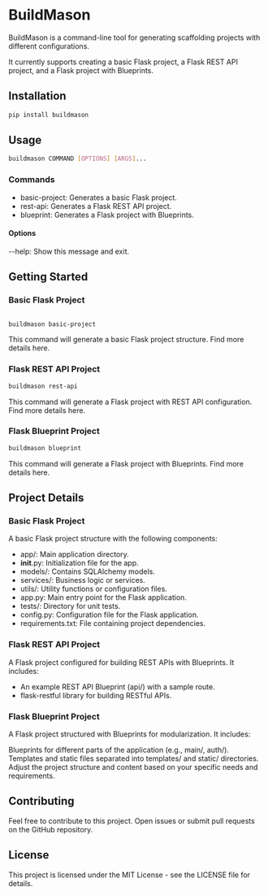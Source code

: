 # BuildMason

BuildMason is a command-line tool for generating scaffolding projects with different configurations.

It currently supports creating a basic Flask project, a Flask REST API project, and a Flask project with Blueprints.

## Installation

```bash
pip install buildmason
```

## Usage
```bash
buildmason COMMAND [OPTIONS] [ARGS]...
```
### Commands

- basic-project: Generates a basic Flask project.
- rest-api: Generates a Flask REST API project.
- blueprint: Generates a Flask project with Blueprints.

#### Options
--help: Show this message and exit.

## Getting Started

### Basic Flask Project
```bash

buildmason basic-project
```

This command will generate a basic Flask project structure. Find more details here.

### Flask REST API Project
```bash
buildmason rest-api
```
This command will generate a Flask project with REST API configuration. Find more details here.

### Flask Blueprint Project
```bash
buildmason blueprint
```
This command will generate a Flask project with Blueprints. Find more details here.

## Project Details

### Basic Flask Project
A basic Flask project structure with the following components:

- app/: Main application directory.
- __init__.py: Initialization file for the app.
- models/: Contains SQLAlchemy models.
- services/: Business logic or services.
- utils/: Utility functions or configuration files.
- app.py: Main entry point for the Flask application.
- tests/: Directory for unit tests.
- config.py: Configuration file for the Flask application.
- requirements.txt: File containing project dependencies.


### Flask REST API Project
A Flask project configured for building REST APIs with Blueprints. It includes:

- An example REST API Blueprint (api/) with a sample route.
- flask-restful library for building RESTful APIs.

### Flask Blueprint Project
A Flask project structured with Blueprints for modularization. It includes:

Blueprints for different parts of the application (e.g., main/, auth/).
Templates and static files separated into templates/ and static/ directories.
Adjust the project structure and content based on your specific needs and requirements.

## Contributing
Feel free to contribute to this project. Open issues or submit pull requests on the GitHub repository.

## License
This project is licensed under the MIT License - see the LICENSE file for details.



